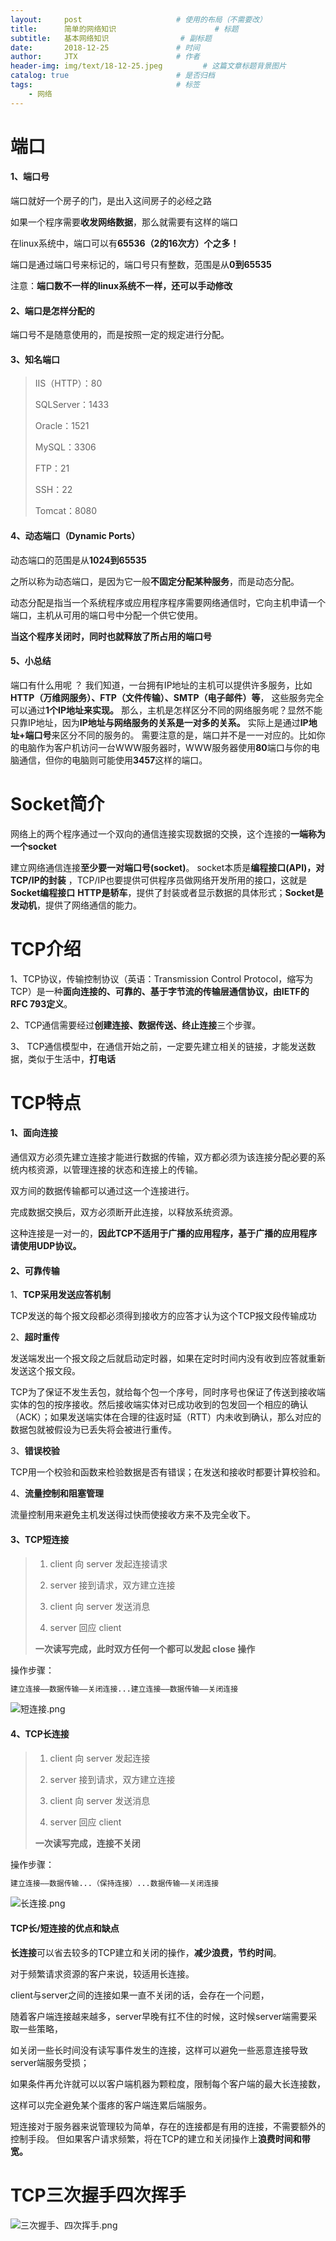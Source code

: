 ```yaml
---
layout:     post                     # 使用的布局（不需要改）
title:      简单的网络知识                      # 标题 
subtitle:   基本网络知识                # 副标题
date:       2018-12-25               # 时间
author:     JTX                      # 作者
header-img: img/text/18-12-25.jpeg         # 这篇文章标题背景图片
catalog: true                        # 是否归档
tags:                                # 标签
    - 网络
---
```


# 端口

#### 1、端口号

端口就好一个房子的门，是出入这间房子的必经之路

如果一个程序需要**收发网络数据**，那么就需要有这样的端口

在linux系统中，端口可以有**65536（2的16次方）个之多！**

端口是通过端口号来标记的，端口号只有整数，范围是从**0到65535**

注意：**端口数不一样的linux系统不一样，还可以手动修改**

#### 2、端口是怎样分配的

端口号不是随意使用的，而是按照一定的规定进行分配。

#### 3、知名端口

> IIS（HTTP）：80 
> 
> SQLServer：1433 
> 
> Oracle：1521 
> 
> MySQL：3306 
> 
> FTP：21 
> 
> SSH：22 
> 
> Tomcat：8080

#### 4、动态端口（Dynamic Ports）

动态端口的范围是从**1024到65535**

之所以称为动态端口，是因为它一般**不固定分配某种服务**，而是动态分配。

动态分配是指当一个系统程序或应用程序程序需要网络通信时，它向主机申请一个端口，主机从可用的端口号中分配一个供它使用。

**当这个程序关闭时，同时也就释放了所占用的端口号**

#### 5、小总结

端口有什么用呢 ？ 我们知道，一台拥有IP地址的主机可以提供许多服务，比如
**HTTP（万维网服务）、FTP（文件传输）、SMTP（电子邮件）等**，
这些服务完全可以通过**1个IP地址来实现。**
那么，主机是怎样区分不同的网络服务呢？显然不能只靠IP地址，因为**IP地址与网络服务的关系是一对多的关系。**
实际上是通过**IP地址+端口号**来区分不同的服务的。 
需要注意的是，端口并不是一一对应的。比如你的电脑作为客户机访问一台WWW服务器时，WWW服务器使用**80**端口与你的电脑通信，但你的电脑则可能使用**3457**这样的端口。

# Socket简介

网络上的两个程序通过一个双向的通信连接实现数据的交换，这个连接的**一端称为一个socket**

建立网络通信连接**至少要一对端口号(socket)**。
socket本质是**编程接口(API)，对TCP/IP的封装**
，TCP/IP也要提供可供程序员做网络开发所用的接口，这就是**Socket编程接口**
**HTTP是轿车**，提供了封装或者显示数据的具体形式；**Socket是发动机**，提供了网络通信的能力。

# TCP介绍

1、TCP协议，传输控制协议（英语：Transmission Control Protocol，缩写为 TCP）是一种**面向连接的、可靠的、基于字节流的传输层通信协议，由IETF的RFC 793定义**。

2、TCP通信需要经过**创建连接、数据传送、终止连接**三个步骤。

3、 TCP通信模型中，在通信开始之前，一定要先建立相关的链接，才能发送数据，类似于生活中，**打电话**

# TCP特点

#### 1、面向连接

通信双方必须先建立连接才能进行数据的传输，双方都必须为该连接分配必要的系统内核资源，以管理连接的状态和连接上的传输。

双方间的数据传输都可以通过这一个连接进行。

完成数据交换后，双方必须断开此连接，以释放系统资源。

这种连接是一对一的，**因此TCP不适用于广播的应用程序，基于广播的应用程序请使用UDP协议。**

#### 2、可靠传输

1、**TCP采用发送应答机制**

TCP发送的每个报文段都必须得到接收方的应答才认为这个TCP报文段传输成功

2、**超时重传**

发送端发出一个报文段之后就启动定时器，如果在定时时间内没有收到应答就重新发送这个报文段。

TCP为了保证不发生丢包，就给每个包一个序号，同时序号也保证了传送到接收端实体的包的按序接收。然后接收端实体对已成功收到的包发回一个相应的确认（ACK）；如果发送端实体在合理的往返时延（RTT）内未收到确认，那么对应的数据包就被假设为已丢失将会被进行重传。

3、**错误校验**

TCP用一个校验和函数来检验数据是否有错误；在发送和接收时都要计算校验和。

4、**流量控制和阻塞管理**

流量控制用来避免主机发送得过快而使接收方来不及完全收下。

#### 3、TCP短连接

> 1. client 向 server 发起连接请求
>
> 2. server 接到请求，双方建立连接
>
> 3. client 向 server 发送消息
>
> 4. server 回应 client
>
> **一次读写完成，此时双方任何一个都可以发起 close 操作**

操作步骤：

```python
建立连接——数据传输——关闭连接...建立连接——数据传输——关闭连接
```

![短连接.png](https://i.loli.net/2019/01/16/5c3ea7c8d477b.png)


#### 4、TCP长连接

> 1. client 向 server 发起连接
> 
> 2. server 接到请求，双方建立连接
> 
> 3. client 向 server 发送消息
> 
> 4. server 回应 client
> 
> **一次读写完成，连接不关闭**

操作步骤：

```python
建立连接——数据传输...（保持连接）...数据传输——关闭连接
```

![长连接.png](https://i.loli.net/2019/01/16/5c3ea82118ea3.png)

#### TCP长/短连接的优点和缺点

**长连接**可以省去较多的TCP建立和关闭的操作，**减少浪费，节约时间**。

对于频繁请求资源的客户来说，较适用长连接。

client与server之间的连接如果一直不关闭的话，会存在一个问题，

随着客户端连接越来越多，server早晚有扛不住的时候，这时候server端需要采取一些策略，

如关闭一些长时间没有读写事件发生的连接，这样可以避免一些恶意连接导致server端服务受损；

如果条件再允许就可以以客户端机器为颗粒度，限制每个客户端的最大长连接数，

这样可以完全避免某个蛋疼的客户端连累后端服务。

短连接对于服务器来说管理较为简单，存在的连接都是有用的连接，不需要额外的控制手段。
但如果客户请求频繁，将在TCP的建立和关闭操作上**浪费时间和带宽。**


# TCP三次握手四次挥手

![三次握手、四次挥手.png](https://i.loli.net/2018/12/25/5c22338547ebb.png)



